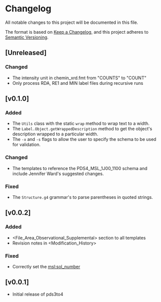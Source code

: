# Changelog

All notable changes to this project will be documented in this file.

The format is based on [Keep a Changelog](https://keepachangelog.com/en/1.0.0/),
and this project adheres to [Semantic Versioning](https://semver.org/spec/v2.0.0.html).

## [Unreleased]

### Changed

- The intensity unit in chemin_xrd.fmt from "COUNTS" to "COUNT"
- Only process RDA, RE1 and MIN label files during recursive runs

## [v0.1.0]

### Added

- The `Utils` class with the static `wrap` method to wrap text to a width.
- The `Label.Object.getWrappedDescription` method to get the object's
  description wrapped to a particular width.
- The `-x` and `-s` flags to allow the user to specify the schema to be used
  for validation.

### Changed

- The templates to reference the PDS4_MSL_1J00_1100 schema and include Jennifer
  Ward's suggested changes.

### Fixed

- The `Structure.g4` grammar's to parse parentheses in quoted strings.

## [v0.0.2]

### Added

- <File_Area_Observational_Supplemental> section to all templates
- Revision notes in <Modification_History>

### Fixed

- Correctly set the <msl:sol_number>

## [v0.0.1]

- Initial release of pds3to4
